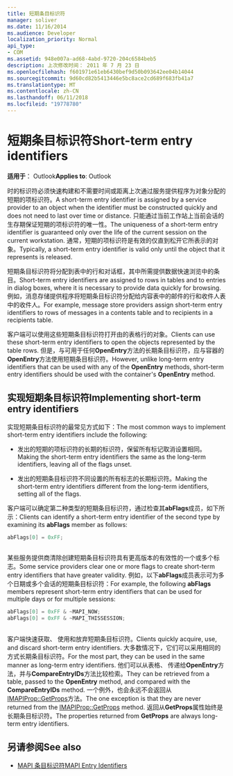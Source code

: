 ```yaml
---
title: 短期条目标识符
manager: soliver
ms.date: 11/16/2014
ms.audience: Developer
localization_priority: Normal
api_type:
- COM
ms.assetid: 948e007a-ad68-4abd-9720-204c6584beb5
description: 上次修改时间： 2011 年 7 月 23 日
ms.openlocfilehash: f601971e61eb6430bef9d50b093642ee04b14044
ms.sourcegitcommit: 9d60cd82b5413446e5bc8ace2cd689f683fb41a7
ms.translationtype: MT
ms.contentlocale: zh-CN
ms.lasthandoff: 06/11/2018
ms.locfileid: "19778780"
---
```

# <a name="short-term-entry-identifiers"></a><span data-ttu-id="a3f6a-103">短期条目标识符</span><span class="sxs-lookup"><span data-stu-id="a3f6a-103">Short-term entry identifiers</span></span>

<span data-ttu-id="a3f6a-104">**适用于**： Outlook</span><span class="sxs-lookup"><span data-stu-id="a3f6a-104">**Applies to**: Outlook</span></span> 
  
<span data-ttu-id="a3f6a-105">时的标识符必须快速构建和不需要时间或距离上次通过服务提供程序为对象分配的短期的项标识符。</span><span class="sxs-lookup"><span data-stu-id="a3f6a-105">A short-term entry identifier is assigned by a service provider to an object when the identifier must be constructed quickly and does not need to last over time or distance.</span></span> <span data-ttu-id="a3f6a-106">只能通过当前工作站上当前会话的生存期保证短期的项标识符的唯一性。</span><span class="sxs-lookup"><span data-stu-id="a3f6a-106">The uniqueness of a short-term entry identifier is guaranteed only over the life of the current session on the current workstation.</span></span> <span data-ttu-id="a3f6a-107">通常，短期的项标识符是有效的仅直到松开它所表示的对象。</span><span class="sxs-lookup"><span data-stu-id="a3f6a-107">Typically, a short-term entry identifier is valid only until the object that it represents is released.</span></span> 
  
<span data-ttu-id="a3f6a-108">短期条目标识符将分配到表中的行和对话框，其中所需提供数据快速浏览中的条目。</span><span class="sxs-lookup"><span data-stu-id="a3f6a-108">Short-term entry identifiers are assigned to rows in tables and to entries in dialog boxes, where it is necessary to provide data quickly for browsing.</span></span> <span data-ttu-id="a3f6a-109">例如，消息存储提供程序将短期条目标识符分配给内容表中的邮件的行和收件人表中的收件人。</span><span class="sxs-lookup"><span data-stu-id="a3f6a-109">For example, message store providers assign short-term entry identifiers to rows of messages in a contents table and to recipients in a recipients table.</span></span> 

<span data-ttu-id="a3f6a-110">客户端可以使用这些短期条目标识符打开由的表格行的对象。</span><span class="sxs-lookup"><span data-stu-id="a3f6a-110">Clients can use these short-term entry identifiers to open the objects represented by the table rows.</span></span> <span data-ttu-id="a3f6a-111">但是，与可用于任何**OpenEntry**方法的长期条目标识符，应与容器的**OpenEntry**方法使用短期条目标识符。</span><span class="sxs-lookup"><span data-stu-id="a3f6a-111">However, unlike long-term entry identifiers that can be used with any of the **OpenEntry** methods, short-term entry identifiers should be used with the container's **OpenEntry** method.</span></span> 
  
## <a name="implementing-short-term-entry-identifiers"></a><span data-ttu-id="a3f6a-112">实现短期条目标识符</span><span class="sxs-lookup"><span data-stu-id="a3f6a-112">Implementing short-term entry identifiers</span></span>

<span data-ttu-id="a3f6a-113">实现短期条目标识符的最常见方式如下：</span><span class="sxs-lookup"><span data-stu-id="a3f6a-113">The most common ways to implement short-term entry identifiers include the following:</span></span>
  
- <span data-ttu-id="a3f6a-114">发出的短期的项标识符的长期的标识符，保留所有标记取消设置相同。</span><span class="sxs-lookup"><span data-stu-id="a3f6a-114">Making the short-term entry identifiers the same as the long-term identifiers, leaving all of the flags unset.</span></span> 
    
- <span data-ttu-id="a3f6a-115">发出的短期条目标识符不同设置的所有标志的长期标识符。</span><span class="sxs-lookup"><span data-stu-id="a3f6a-115">Making the short-term entry identifiers different from the long-term identifiers, setting all of the flags.</span></span> 
    
<span data-ttu-id="a3f6a-116">客户端可以确定第二种类型的短期条目标识符，通过检查其**abFlags**成员，如下所示：</span><span class="sxs-lookup"><span data-stu-id="a3f6a-116">Clients can identify a short-term entry identifier of the second type by examining its **abFlags** member as follows:</span></span> 
  
```cpp
abFlags[0] = 0xFF;
 
```

<span data-ttu-id="a3f6a-117">某些服务提供商清除创建短期条目标识符具有更高版本的有效性的一个或多个标志。</span><span class="sxs-lookup"><span data-stu-id="a3f6a-117">Some service providers clear one or more flags to create short-term entry identifiers that have greater validity.</span></span> <span data-ttu-id="a3f6a-118">例如，以下**abFlags**成员表示可为多个日期或多个会话的短期条目标识符：</span><span class="sxs-lookup"><span data-stu-id="a3f6a-118">For example, the following **abFlags** members represent short-term entry identifiers that can be used for multiple days or for multiple sessions:</span></span> 
  
```cpp
abFlags[0] = 0xFF & ~MAPI_NOW;
abFlags[0] = 0xFF & ~MAPI_THISSESSION;
 
```

<span data-ttu-id="a3f6a-119">客户端快速获取、 使用和放弃短期条目标识符。</span><span class="sxs-lookup"><span data-stu-id="a3f6a-119">Clients quickly acquire, use, and discard short-term entry identifiers.</span></span> <span data-ttu-id="a3f6a-120">大多数情况下，它们可以采用相同的方式长期条目标识符。</span><span class="sxs-lookup"><span data-stu-id="a3f6a-120">For the most part, they can be used in the same manner as long-term entry identifiers.</span></span> <span data-ttu-id="a3f6a-121">他们可以从表格、 传递给**OpenEntry**方法，并与**CompareEntryIDs**方法比较检索。</span><span class="sxs-lookup"><span data-stu-id="a3f6a-121">They can be retrieved from a table, passed to the **OpenEntry** method, and compared with the **CompareEntryIDs** method.</span></span> <span data-ttu-id="a3f6a-122">一个例外，也会永远不会返回从[IMAPIProp::GetProps](imapiprop-getprops.md)方法。</span><span class="sxs-lookup"><span data-stu-id="a3f6a-122">The one exception is that they are never returned from the [IMAPIProp::GetProps](imapiprop-getprops.md) method.</span></span> <span data-ttu-id="a3f6a-123">返回从**GetProps**属性始终是长期条目标识符。</span><span class="sxs-lookup"><span data-stu-id="a3f6a-123">The properties returned from **GetProps** are always long-term entry identifiers.</span></span> 
  
## <a name="see-also"></a><span data-ttu-id="a3f6a-124">另请参阅</span><span class="sxs-lookup"><span data-stu-id="a3f6a-124">See also</span></span>

- [<span data-ttu-id="a3f6a-125">MAPI 条目标识符</span><span class="sxs-lookup"><span data-stu-id="a3f6a-125">MAPI Entry Identifiers</span></span>](mapi-entry-identifiers.md)

